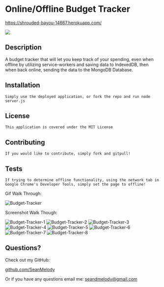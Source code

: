 # Online/Offline Budget Tracker 

https://shrouded-bayou-14667.herokuapp.com/

<img src="https://img.shields.io/badge/LICENSE-mit-green"/>

## Description

   A budget tracker that will let you keep track of your spending, even when offline by utilizing service-workers and saving data to IndexedDB, then when back online, sending the data to the MongoDB Database.


## Installation

    Simply use the deployed application, or fork the repo and run node server.js


## License

    This application is covered under the MIT License


## Contributing

    If you would like to contribute, simply fork and gitpull!

## Tests

    If trying to determine offline functionality, using the network tab in Google Chrome's Developer Tools, simply set the page to offline!


Gif Walk Through:


![Budget-Tracker](https://user-images.githubusercontent.com/68625400/108161755-931a8880-70a0-11eb-90b2-e9be637e3f52.gif)


Screenshot Walk Though:


![Budget-Tracker-1](https://user-images.githubusercontent.com/68625400/108161759-94e44c00-70a0-11eb-8990-6a70cf642745.png)
![Budget-Tracker-2](https://user-images.githubusercontent.com/68625400/108161760-96157900-70a0-11eb-8e7a-01c949d1991c.png)
![Budget-Tracker-3](https://user-images.githubusercontent.com/68625400/108161763-9746a600-70a0-11eb-83d8-bfed82e3897e.png)
![Budget-Tracker-4](https://user-images.githubusercontent.com/68625400/108161766-9877d300-70a0-11eb-8320-7584e2afb2aa.png)
![Budget-Tracker-5](https://user-images.githubusercontent.com/68625400/108161768-99a90000-70a0-11eb-9b02-355ef27f8fa1.png)
![Budget-Tracker-6](https://user-images.githubusercontent.com/68625400/108161773-9ada2d00-70a0-11eb-897d-fc86f4dc259f.png)
![Budget-Tracker-7](https://user-images.githubusercontent.com/68625400/108161776-9ca3f080-70a0-11eb-8060-43b102f7df6f.png)
![Budget-Tracker-8](https://user-images.githubusercontent.com/68625400/108161781-9e6db400-70a0-11eb-8bf5-3f6488b41728.png)


## Questions?

  Check out my GitHub:

  [github.com/SeanMelody](https://github.com/SeanMelody)

  Or if you have any questions email me: 
    seandmelody@gmail.com
